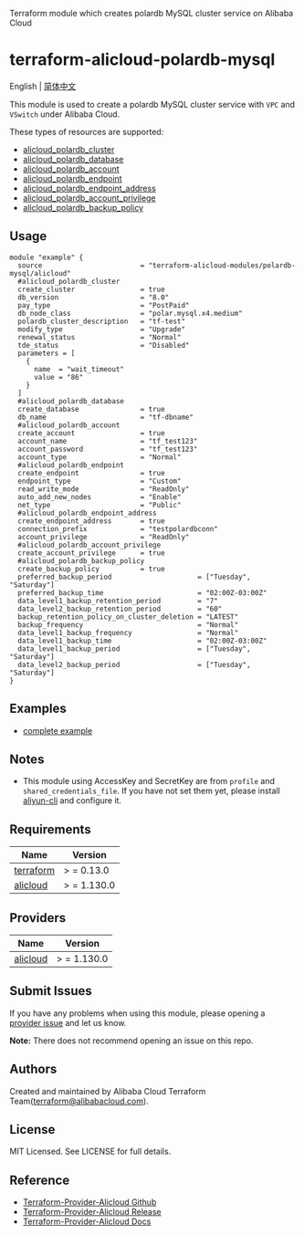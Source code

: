Terraform module which creates polardb MySQL cluster service on Alibaba Cloud

terraform-alicloud-polardb-mysql
=====================================================================

English | [简体中文](README-CN.md)

This module is used to create a polardb MySQL cluster service with `VPC` and `VSwitch` under Alibaba Cloud.

These types of resources are supported:


* [alicloud_polardb_cluster](https://registry.terraform.io/providers/aliyun/alicloud/latest/docs/resources/polardb_cluster)
* [alicloud_polardb_database](https://registry.terraform.io/providers/aliyun/alicloud/latest/docs/resources/polardb_database)
* [alicloud_polardb_account](https://registry.terraform.io/providers/aliyun/alicloud/latest/docs/resources/polardb_account)
* [alicloud_polardb_endpoint](https://registry.terraform.io/providers/aliyun/alicloud/latest/docs/resources/polardb_endpoint)
* [alicloud_polardb_endpoint_address](https://registry.terraform.io/providers/aliyun/alicloud/latest/docs/resources/polardb_endpoint_address)
* [alicloud_polardb_account_privilege](https://registry.terraform.io/providers/aliyun/alicloud/latest/docs/resources/polardb_account_privilege)
* [alicloud_polardb_backup_policy](https://registry.terraform.io/providers/aliyun/alicloud/latest/docs/resources/polardb_backup_policy)

## Usage

```hcl
module "example" {
  source                        = "terraform-alicloud-modules/polardb-mysql/alicloud"
  #alicloud_polardb_cluster
  create_cluster                = true
  db_version                    = "8.0" 
  pay_type                      = "PostPaid"
  db_node_class                 = "polar.mysql.x4.medium"
  polardb_cluster_description   = "tf-test"
  modify_type                   = "Upgrade"
  renewal_status                = "Normal"
  tde_status                    = "Disabled"
  parameters = [
    {
      name  = "wait_timeout"
      value = "86"
    }
  ]
  #alicloud_polardb_database
  create_database               = true
  db_name                       = "tf-dbname"
  #alicloud_polardb_account
  create_account                = true
  account_name                  = "tf_test123" 
  account_password              = "tf_test123"
  account_type                  = "Normal"
  #alicloud_polardb_endpoint
  create_endpoint               = true
  endpoint_type                 = "Custom"
  read_write_mode               = "ReadOnly"
  auto_add_new_nodes            = "Enable"
  net_type                      = "Public"
  #alicloud_polardb_endpoint_address
  create_endpoint_address       = true
  connection_prefix             = "testpolardbconn"
  account_privilege             = "ReadOnly"
  #alicloud_polardb_account_privilege
  create_account_privilege      = true
  #alicloud_polardb_backup_policy
  create_backup_policy          = true
  preferred_backup_period                     = ["Tuesday", "Saturday"]
  preferred_backup_time                       = "02:00Z-03:00Z"
  data_level1_backup_retention_period         = "7"
  data_level2_backup_retention_period         = "60"
  backup_retention_policy_on_cluster_deletion = "LATEST"
  backup_frequency                            = "Normal"
  data_level1_backup_frequency                = "Normal"
  data_level1_backup_time                     = "02:00Z-03:00Z"
  data_level1_backup_period                   = ["Tuesday", "Saturday"]
  data_level2_backup_period                   = ["Tuesday", "Saturday"]
}
```

## Examples

* [complete example](https://github.com/terraform-alicloud-modules/terraform-alicloud-polardb-mysql/tree/main/examples/complete)

## Notes

* This module using AccessKey and SecretKey are from `profile` and `shared_credentials_file`. If you have not set them
  yet, please install [aliyun-cli](https://github.com/aliyun/aliyun-cli#installation) and configure it.

## Requirements

| Name | Version |
|------|---------|
| <a name="requirement_terraform"></a> [terraform](#requirement\_terraform) | > = 0.13.0 |
| <a name="requirement_alicloud"></a> [alicloud](#requirement\_alicloud) | > = 1.130.0 |

## Providers

| Name | Version |
|------|---------|
| <a name="provider_alicloud"></a> [alicloud](#provider\_alicloud) | > = 1.130.0 |

## Submit Issues

If you have any problems when using this module, please opening
a [provider issue](https://github.com/aliyun/terraform-provider-alicloud/issues/new) and let us know.

**Note:** There does not recommend opening an issue on this repo.

## Authors

Created and maintained by Alibaba Cloud Terraform Team(terraform@alibabacloud.com).

## License

MIT Licensed. See LICENSE for full details.

## Reference

* [Terraform-Provider-Alicloud Github](https://github.com/aliyun/terraform-provider-alicloud)
* [Terraform-Provider-Alicloud Release](https://releases.hashicorp.com/terraform-provider-alicloud/)
* [Terraform-Provider-Alicloud Docs](https://registry.terraform.io/providers/aliyun/alicloud/latest/docs)
